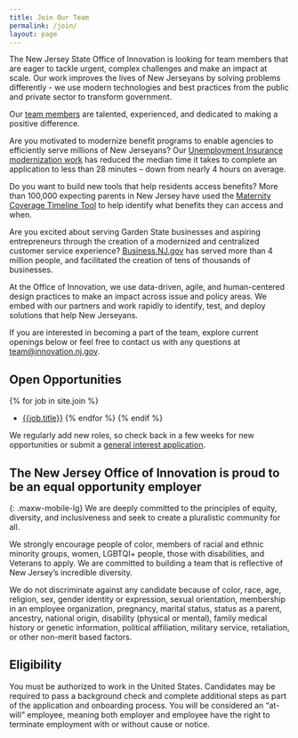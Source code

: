```yaml
---
title: Join Our Team
permalink: /join/
layout: page
---
```


The New Jersey State Office of Innovation is looking for team members that are eager to tackle urgent, complex challenges and make an impact at scale. Our work improves the lives of New Jerseyans by solving problems differently - we use modern technologies and best practices from the public and private sector to transform government. 

Our [team members](https://innovation.nj.gov/about/team/our-team/) are talented, experienced, and dedicated to making a positive difference. 

Are you motivated to modernize benefit programs to enable agencies to efficiently serve millions of New Jerseyans? Our [Unemployment Insurance modernization work](https://innovation.nj.gov/projects/ui-application-redesign/) has reduced the median time it takes to complete an application to less than 28 minutes – down from nearly 4 hours on average.

Do you want to build new tools that help residents access benefits? More than 100,000 expecting parents in New Jersey have used the [Maternity Coverage Timeline Tool](https://innovation.nj.gov/projects/maternity-coverage-tool/) to help identify what benefits they can access and when.

Are you excited about serving Garden State businesses and aspiring entrepreneurs through the creation of a modernized and centralized customer service experience? [Business.NJ.gov](https://innovation.nj.gov/projects/business-nj-gov/) has served more than 4 million people, and facilitated the creation of tens of thousands of businesses.

At the Office of Innovation, we use data-driven, agile, and human-centered design practices to make an impact across issue and policy areas. We embed with our partners and work rapidly to identify, test, and deploy solutions that help New Jerseyans. 

If you are interested in becoming a part of the team, explore current openings below or feel free to contact us with any questions at [team@innovation.nj.gov](mailto:team@innovation.nj.gov).

## Open Opportunities

{% for job in site.join %}

- [{{job.title}}]({{job.url}})
  {% endfor %}
  {% endif %}

We regularly add new roles, so check back in a few weeks for new opportunities or submit a [general interest application](https://innovation.nj.gov/join/general-interest/).

## The New Jersey Office of Innovation is proud to be an equal opportunity employer

{: .maxw-mobile-lg}
We are deeply committed to the principles of equity, diversity, and inclusiveness and seek to create a pluralistic community for all.

We strongly encourage people of color, members of racial and ethnic minority groups, women, LGBTQI+ people, those with disabilities, and Veterans to apply. We are committed to building a team that is reflective of New Jersey’s incredible diversity.

We do not discriminate against any candidate because of color, race, age, religion, sex, gender identity or expression, sexual orientation, membership in an employee organization, pregnancy, marital status, status as a parent, ancestry, national origin, disability (physical or mental), family medical history or genetic information, political affiliation, military service, retaliation, or other non-merit based factors.

## Eligibility

You must be authorized to work in the United States. Candidates may be required to pass a background check and complete additional steps as part of the application and onboarding process. You will be considered an “at-will” employee, meaning both employer and employee have the right to terminate employment with or without cause or notice.
